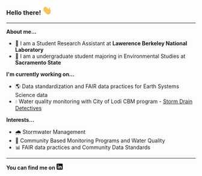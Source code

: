### Hello there! <img src="https://github.com/dylanporyan/dylanporyan/blob/main/Links/wave.gif" width="25px">
---
**About me...**
- :office: I am a Student Research Assistant at **Lawerence Berkeley National Laboratory**
- :school: I am a undergraduate student majoring in Environmental Studies at **Sacramento State**

**I'm currently working on...**
- :earth_americas: Data standardization and FAIR data practices for Earth Systems Science data
- :droplet: Water quality monitoring with City of Lodi CBM program - [Storm Drain Detectives](https://www.lodi.gov/492/Storm-Drain-Detectives)

**Interests...**
- :cloud_with_rain: Stormwater Management
- :lab_coat: Community Based Monitoring Programs and Water Quality
- :bar_chart: FAIR data practices and Community Data Standards

---
**You can find me on** [![LinkedIn][1.2]][1]

[1.2]: https://github.com/dylanporyan/dylanporyan/blob/main/Links/linkedin-3-16.png
[1]: https://www.linkedin.com/in/dylanporyan/
